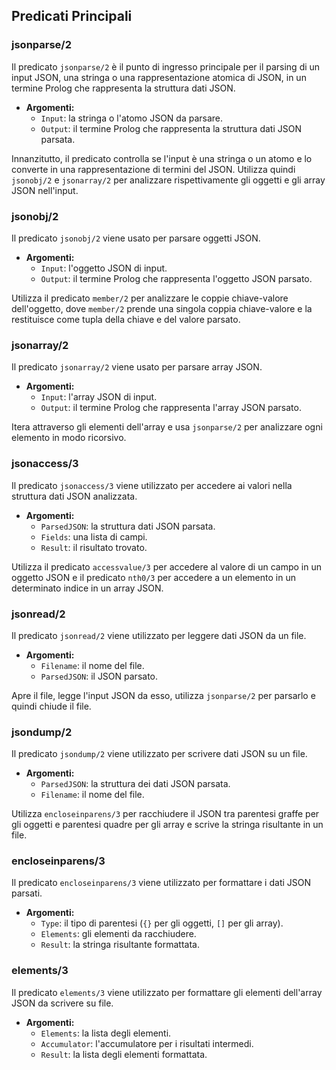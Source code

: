 ## Predicati Principali

### jsonparse/2

Il predicato `jsonparse/2` è il punto di ingresso principale per il parsing di un input JSON, una stringa o una rappresentazione atomica di JSON, in un termine Prolog che rappresenta la struttura dati JSON.

- **Argomenti:**
  - `Input`: la stringa o l'atomo JSON da parsare.
  - `Output`: il termine Prolog che rappresenta la struttura dati JSON parsata.

Innanzitutto, il predicato controlla se l'input è una stringa o un atomo e lo converte in una rappresentazione di termini del JSON. Utilizza quindi `jsonobj/2` e `jsonarray/2` per analizzare rispettivamente gli oggetti e gli array JSON nell'input.

### jsonobj/2

Il predicato `jsonobj/2` viene usato per parsare oggetti JSON.

- **Argomenti:**
  - `Input`: l'oggetto JSON di input.
  - `Output`: il termine Prolog che rappresenta l'oggetto JSON parsato.

Utilizza il predicato `member/2` per analizzare le coppie chiave-valore dell'oggetto, dove `member/2` prende una singola coppia chiave-valore e la restituisce come tupla della chiave e del valore parsato.

### jsonarray/2

Il predicato `jsonarray/2` viene usato per parsare array JSON.

- **Argomenti:**
  - `Input`: l'array JSON di input.
  - `Output`: il termine Prolog che rappresenta l'array JSON parsato.

Itera attraverso gli elementi dell'array e usa `jsonparse/2` per analizzare ogni elemento in modo ricorsivo.

### jsonaccess/3

Il predicato `jsonaccess/3` viene utilizzato per accedere ai valori nella struttura dati JSON analizzata.

- **Argomenti:**
  - `ParsedJSON`: la struttura dati JSON parsata.
  - `Fields`: una lista di campi.
  - `Result`: il risultato trovato.

Utilizza il predicato `accessvalue/3` per accedere al valore di un campo in un oggetto JSON e il predicato `nth0/3` per accedere a un elemento in un determinato indice in un array JSON.

### jsonread/2

Il predicato `jsonread/2` viene utilizzato per leggere dati JSON da un file.

- **Argomenti:**
  - `Filename`: il nome del file.
  - `ParsedJSON`: il JSON parsato.

Apre il file, legge l'input JSON da esso, utilizza `jsonparse/2` per parsarlo e quindi chiude il file.

### jsondump/2

Il predicato `jsondump/2` viene utilizzato per scrivere dati JSON su un file.

- **Argomenti:**
  - `ParsedJSON`: la struttura dei dati JSON parsata.
  - `Filename`: il nome del file.

Utilizza `encloseinparens/3` per racchiudere il JSON tra parentesi graffe per gli oggetti e parentesi quadre per gli array e scrive la stringa risultante in un file.

### encloseinparens/3

Il predicato `encloseinparens/3` viene utilizzato per formattare i dati JSON parsati.

- **Argomenti:**
  - `Type`: il tipo di parentesi (`{}` per gli oggetti, `[]` per gli array).
  - `Elements`: gli elementi da racchiudere.
  - `Result`: la stringa risultante formattata.

### elements/3

Il predicato `elements/3` viene utilizzato per formattare gli elementi dell'array JSON da scrivere su file.

- **Argomenti:**
  - `Elements`: la lista degli elementi.
  - `Accumulator`: l'accumulatore per i risultati intermedi.
  - `Result`: la lista degli elementi formattata.
